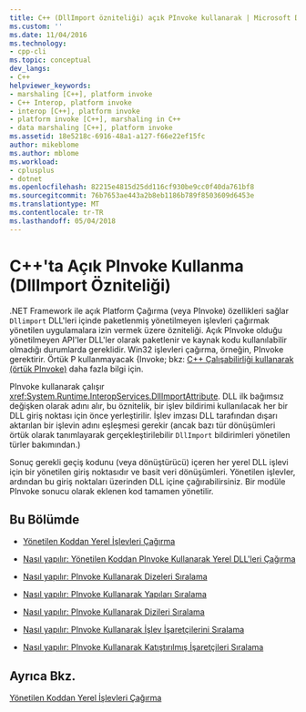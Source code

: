```yaml
---
title: C++ (DllImport özniteliği) açık PInvoke kullanarak | Microsoft Docs
ms.custom: ''
ms.date: 11/04/2016
ms.technology:
- cpp-cli
ms.topic: conceptual
dev_langs:
- C++
helpviewer_keywords:
- marshaling [C++], platform invoke
- C++ Interop, platform invoke
- interop [C++], platform invoke
- platform invoke [C++], marshaling in C++
- data marshaling [C++], platform invoke
ms.assetid: 18e5218c-6916-48a1-a127-f66e22ef15fc
author: mikeblome
ms.author: mblome
ms.workload:
- cplusplus
- dotnet
ms.openlocfilehash: 82215e4815d25dd116cf930be9cc0f40da761bf8
ms.sourcegitcommit: 76b7653ae443a2b8eb1186b789f8503609d6453e
ms.translationtype: MT
ms.contentlocale: tr-TR
ms.lasthandoff: 05/04/2018
---
```

# <a name="using-explicit-pinvoke-in-c-dllimport-attribute"></a>C++'ta Açık PInvoke Kullanma (DllImport Özniteliği)
.NET Framework ile açık Platform Çağırma (veya PInvoke) özellikleri sağlar `Dllimport` DLL'leri içinde paketlenmiş yönetilmeyen işlevleri çağırmak yönetilen uygulamalara izin vermek üzere özniteliği. Açık PInvoke olduğu yönetilmeyen API'ler DLL'ler olarak paketlenir ve kaynak kodu kullanılabilir olmadığı durumlarda gereklidir. Win32 işlevleri çağırma, örneğin, PInvoke gerektirir. Örtük P kullanmayacak {Invoke; bkz: [C++ Çalışabilirliği kullanarak (örtük PInvoke)](../dotnet/using-cpp-interop-implicit-pinvoke.md) daha fazla bilgi için.  
  
 PInvoke kullanarak çalışır <xref:System.Runtime.InteropServices.DllImportAttribute>. DLL ilk bağımsız değişken olarak adını alır, bu öznitelik, bir işlev bildirimi kullanılacak her bir DLL giriş noktası için önce yerleştirilir. İşlev imzası DLL tarafından dışarı aktarılan bir işlevin adını eşleşmesi gerekir (ancak bazı tür dönüşümleri örtük olarak tanımlayarak gerçekleştirilebilir `DllImport` bildirimleri yönetilen türler bakımından.)  
  
 Sonuç gerekli geçiş kodunu (veya dönüştürücü) içeren her yerel DLL işlevi için bir yönetilen giriş noktasıdır ve basit veri dönüşümleri. Yönetilen işlevler, ardından bu giriş noktaları üzerinden DLL içine çağırabilirsiniz. Bir modüle PInvoke sonucu olarak eklenen kod tamamen yönetilir.  
  
## <a name="in-this-section"></a>Bu Bölümde  
  
-   [Yönetilen Koddan Yerel İşlevleri Çağırma](../dotnet/calling-native-functions-from-managed-code.md)  
  
-   [Nasıl yapılır: Yönetilen Koddan PInvoke Kullanarak Yerel DLL'leri Çağırma](../dotnet/how-to-call-native-dlls-from-managed-code-using-pinvoke.md)  
  
-   [Nasıl yapılır: PInvoke Kullanarak Dizeleri Sıralama](../dotnet/how-to-marshal-strings-using-pinvoke.md)  
  
-   [Nasıl yapılır: PInvoke Kullanarak Yapıları Sıralama](../dotnet/how-to-marshal-structures-using-pinvoke.md)  
  
-   [Nasıl yapılır: PInvoke Kullanarak Dizileri Sıralama](../dotnet/how-to-marshal-arrays-using-pinvoke.md)  
  
-   [Nasıl yapılır: PInvoke Kullanarak İşlev İşaretçilerini Sıralama](../dotnet/how-to-marshal-function-pointers-using-pinvoke.md)  
  
-   [Nasıl yapılır: PInvoke Kullanarak Katıştırılmış İşaretçileri Sıralama](../dotnet/how-to-marshal-embedded-pointers-using-pinvoke.md)  
  
## <a name="see-also"></a>Ayrıca Bkz.  
 [Yönetilen Koddan Yerel İşlevleri Çağırma](../dotnet/calling-native-functions-from-managed-code.md)